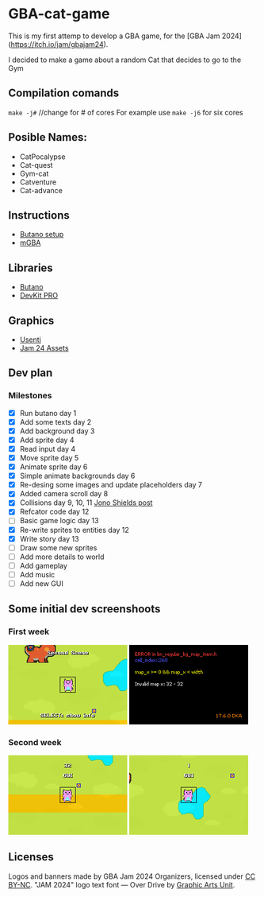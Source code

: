 # GBA-cat-game
This is my first attemp to develop a GBA game, for the [GBA Jam 2024] (https://itch.io/jam/gbajam24).

I decided to make a game about a random Cat that decides to go to the Gym

## Compilation comands
  `make -j#`  //change for # of cores
  For example use `make -j6` for six cores

## Posible Names:
  - CatPocalypse
  - Cat-quest
  - Gym-cat
  - Catventure
  - Cat-advance

## Instructions
  - [Butano setup](https://gvaliente.github.io/butano/getting_started.html)
  - [mGBA](https://mgba.io/)

## Libraries
  - [Butano](https://github.com/GValiente/butano)
  - [DevKit PRO](https://devkitpro.org/)

## Graphics
  - [Usenti](https://www.coranac.com/projects/usenti/)
  - [Jam 24 Assets](https://github.com/gbadev-org/gbajam24-assets)

## Dev plan
### Milestones
- [x] Run butano day 1
- [x] Add some texts day 2
- [x] Add background day 3
- [x] Add sprite day 4
- [x] Read input day 4
- [x] Move sprite day 5
- [x] Animate sprite day 6
- [x] Simple animate backgrounds day 6
- [x] Re-desing some images and update placeholders day 7
- [x] Added camera scroll day 8
- [x] Collisions day 9, 10, 11 [Jono Shields post](https://jonoshields.com/post/day-13)
- [x] Refcator code day 12
- [ ] Basic game logic day 13
- [x] Re-write sprites to entities day 12
- [x] Write story day 13
- [ ] Draw some new sprites
- [ ] Add more details to world
- [ ] Add gameplay
- [ ] Add music
- [ ] Add new GUI

## Some initial dev screenshoots
### First week
![First sprites and world](/images/GBA-cat-game-1.png)
![Boundaries errors](/images/GBA-cat-game-0.png)
### Second week
![Collisions works](/images/GBA-cat-game-3.png)
![Collisions works](/images/GBA-cat-game-4.png)

## Licenses
Logos and banners made by GBA Jam 2024 Organizers, licensed under [CC BY-NC](https://creativecommons.org/licenses/by-nc/4.0/).
"JAM 2024" logo text font — Over Drive by [Graphic Arts Unit](https://www.graphicartsunit.com/gaupra/index.html).